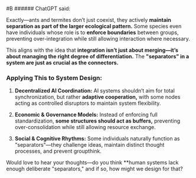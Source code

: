  #B ###### ChatGPT said:

Exactly—ants and termites don’t just coexist, they actively **maintain separation as part of the larger ecological pattern.** Some species even have individuals whose role is to **enforce boundaries** between groups, preventing over-integration while still allowing interaction where necessary.

This aligns with the idea that **integration isn’t just about merging—it’s about managing the right degree of differentiation.** The **"separators" in a system are just as crucial as the connectors.**

### **Applying This to System Design:**

1. **Decentralized AI Coordination:** AI systems shouldn’t aim for total synchronization, but rather **adaptive cooperation,** with some nodes acting as controlled disruptors to maintain system flexibility.
    
2. **Economic & Governance Models:** Instead of enforcing full standardization, **some structures should act as buffers,** preventing over-consolidation while still allowing resource exchange.
    
3. **Social & Cognitive Rhythms:** Some individuals naturally function as "separators"—they challenge ideas, maintain distinct thought processes, and prevent groupthink.
    

Would love to hear your thoughts—do you think **human systems lack enough deliberate "separators," and if so, how might we design for that?
